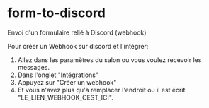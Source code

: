 # form-to-discord
Envoi d'un formulaire relié à Discord (webhook)

Pour créer un Webhook sur discord et l'intégrer:
1. Allez dans les paramètres du salon ou vous voulez recevoir les messages.
2. Dans l'onglet "Intégrations"
3. Appuyez sur "Créer un webhook"
4. Et vous n'avez plus qu'à remplacer l'endroit ou il est écrit "LE_LIEN_WEBHOOK_CEST_ICI".

